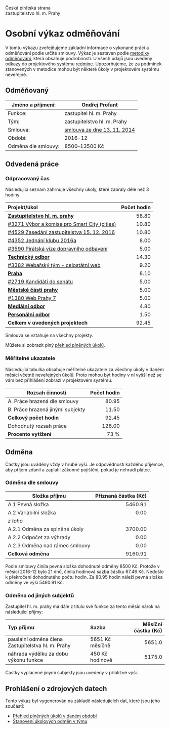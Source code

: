 Česká pirátská strana  
zastupitelstvo hl. m. Prahy

Osobní výkaz odměňování
=======================

V tomtu výkazu zveřejňujeme základní informace o vykonané práci a odměňování
podle určité smlouvy. Výkaz je sestaven podle [metodiky odměňování][metodika],
která obsahuje podrobnosti. U všech údajů jsou uvedeny odkazy do projektového
systému [redmine](https://redmine.pirati.cz). Upozorňujeme, že za podmínek
stanovených v metodice mohou být některé úkoly v projektovém systému neveřejné.

Odměňovaný
----------

Jméno a příjmení:        | Ondřej Profant
-----------------------  | --------------------
Funkce:                  | zastupitel hl. m. Prahy
Tým:                     | zastupitelstvo hl. m. Prahy
Smlouva:                 | [smlouva ze dne 13. 11. 2014][smlouva]
Období:                  | 2016-12
Odměna dle smlouvy:      | 8500–13500 Kč

Odvedená práce
--------------

### Odpracovaný čas

Následující seznam zahrnuje všechny úkoly, které zabraly déle než 3 hodiny.

| Projekt/úkol                                          |   Počet hodin |
|:------------------------------------------------------|--------------:|
| **[Zastupitelstvo hl. m. prahy][p15]**                |         58.80 |
| [#3271 Výbor a komise pro Smart City (cities)][t3271] |         10.80 |
| [#4529 Zasedání zastupitelstva 15. 12. 2016][t4529]   |         10.80 |
| [#4352 Jednání klubu 2016a][t4352]                    |          8.00 |
| [#3590 Pirátská vize dopravního odbavení][t3590]      |          5.00 |
| **[Technický odbor][p6]**                             |         14.30 |
| [#3382 Webařský tým - celostátní web][t3382]          |          9.20 |
| **[Praha][p44]**                                      |          8.10 |
| [#2719 Kandidáti do senátu][t2719]                    |          5.00 |
| **[Městské části prahy][p45]**                        |          5.00 |
| [#1380 Web Prahy 7][t1380]                            |          5.00 |
| **[Mediální odbor][p65]**                             |          4.80 |
| **[Personální odbor][p43]**                           |          1.50 |
| **Celkem v uvedených projektech**                     |         92.45 |

Smlouva se vztahuje na všechny projekty. 

Můžete si zobrazit plný [přehled plněných úkolů][tasklist].

### Měřitelné ukazatele

Následující tabulka obsahuje měřitelné ukazatele za všechny úkoly v daném měsíci
včetně neveřejných úkolů. Proto mohou být hodiny v ní vyšší než se vám bez
přihlášení zobrazí v projektovém systému.

Rozsah činnosti                        | Počet hodin
--------------                         | ----------:
A. Práce hrazená dle smlouvy           |  80.95
B. Práce hrazená jinými subjekty       |  11.50
**Celkový počet hodin**                |  92.45
Dohodnutý rozsah práce                 | 126.00
**Procento vytížení**                  |   73 %

Odměna
------

Částky jsou uváděny vždy v hrubé výši. Je odpovědností každého příjemce, aby
příjem zdanil a zaplatil zákonné pojištění, pokud je nehradí plátce.

### Odměna dle smlouvy

Složka příjmu                   | Přiznaná částka (Kč)
-----------------               | --------------------:
A.1 Pevná složka                |  5460.91
A.2 Variabilní složka           |     0.00
*z toho*                        |
A.2.1 Odměna za splněné úkoly   |  3700.00
A.2.2 Odpočet za výhrady        |     0.00
A.2.3 Odměna nad rámec smlouvy  |     0.00
**Celková odměna**              |  9160.91

Podle smlouvy činila pevná složka dohodnuté odměny 8500 Kč. Protože v měsíci 2016-12 bylo 21 dnů, činila hodinová sazba částku 67.46 Kč. Nedošlo k překročení dohodnutého počtu hodin. Za 80.95 hodin náleží pevná složka odměny ve výši 5460.91 Kč. 

### Odměna od jiných subjektů

Zastupitel hl. m. prahy má dále z titulu své funkce za tento měsíc nárok na následující příjmy:

| Typ příjmu                                        | Sazba           |   Měsíční částka (Kč) |
|:--------------------------------------------------|:----------------|----------------------:|
| paušální odměna člena Zastupitelstva hl. m. Prahy | 5651 Kč měsíčně |                5651.0 |
| náhrada výdělku za dobu výkonu funkce             | 450 Kč hodinově |                5175.0 |

Částky vyplácené jinými subjekty jsou uvedeny v přibližné výši.


Prohlášení o zdrojových datech
------------------------------

Tento výkaz byl vygenerován na základě následujících dat, které jsou jeho součástí:

* [Přehled plněných úkolů v daném období](user_report.csv)
* [Stanovení úkolových odměn v týmu](../task_rewards.csv)

[metodika]: https://redmine.pirati.cz/projects/praha/wiki/Odm%C4%9B%C5%88ov%C3%A1n%C3%AD_zastupitel%C5%AF


[p15]: https://redmine.pirati.cz/time_entries.csv?c[]=project&c[]=user&c[]=activity&c[]=issue&c[]=hours&c[]=cf_16&c[]=spent_on&f[]=spent_on&f[]=user_id&f[]=&op[spent_on]=><&op[user_id]==&utf8=%E2%9C%93&v[spent_on][]=2016-12-01&v[spent_on][]=2016-12-31&v[user_id][]=3&v[user_id][]=.&v[user_id][]=0&f[]=project_id&op[project_id]==&v[project_id][]=15

[t3271]: https://redmine.pirati.cz/issues/3271/time_entries?c[]=project&c[]=user&c[]=activity&c[]=issue&c[]=hours&c[]=cf_16&c[]=spent_on&f[]=spent_on&f[]=user_id&f[]=&op[spent_on]=><&op[user_id]==&utf8=%E2%9C%93&v[spent_on][]=2016-12-01&v[spent_on][]=2016-12-31&v[user_id][]=3&v[user_id][]=.&v[user_id][]=0

[t4529]: https://redmine.pirati.cz/issues/4529/time_entries?c[]=project&c[]=user&c[]=activity&c[]=issue&c[]=hours&c[]=cf_16&c[]=spent_on&f[]=spent_on&f[]=user_id&f[]=&op[spent_on]=><&op[user_id]==&utf8=%E2%9C%93&v[spent_on][]=2016-12-01&v[spent_on][]=2016-12-31&v[user_id][]=3&v[user_id][]=.&v[user_id][]=0

[t4352]: https://redmine.pirati.cz/issues/4352/time_entries?c[]=project&c[]=user&c[]=activity&c[]=issue&c[]=hours&c[]=cf_16&c[]=spent_on&f[]=spent_on&f[]=user_id&f[]=&op[spent_on]=><&op[user_id]==&utf8=%E2%9C%93&v[spent_on][]=2016-12-01&v[spent_on][]=2016-12-31&v[user_id][]=3&v[user_id][]=.&v[user_id][]=0

[t3590]: https://redmine.pirati.cz/issues/3590/time_entries?c[]=project&c[]=user&c[]=activity&c[]=issue&c[]=hours&c[]=cf_16&c[]=spent_on&f[]=spent_on&f[]=user_id&f[]=&op[spent_on]=><&op[user_id]==&utf8=%E2%9C%93&v[spent_on][]=2016-12-01&v[spent_on][]=2016-12-31&v[user_id][]=3&v[user_id][]=.&v[user_id][]=0

[p6]: https://redmine.pirati.cz/time_entries.csv?c[]=project&c[]=user&c[]=activity&c[]=issue&c[]=hours&c[]=cf_16&c[]=spent_on&f[]=spent_on&f[]=user_id&f[]=&op[spent_on]=><&op[user_id]==&utf8=%E2%9C%93&v[spent_on][]=2016-12-01&v[spent_on][]=2016-12-31&v[user_id][]=3&v[user_id][]=.&v[user_id][]=0&f[]=project_id&op[project_id]==&v[project_id][]=6

[t3382]: https://redmine.pirati.cz/issues/3382/time_entries?c[]=project&c[]=user&c[]=activity&c[]=issue&c[]=hours&c[]=cf_16&c[]=spent_on&f[]=spent_on&f[]=user_id&f[]=&op[spent_on]=><&op[user_id]==&utf8=%E2%9C%93&v[spent_on][]=2016-12-01&v[spent_on][]=2016-12-31&v[user_id][]=3&v[user_id][]=.&v[user_id][]=0

[p44]: https://redmine.pirati.cz/time_entries.csv?c[]=project&c[]=user&c[]=activity&c[]=issue&c[]=hours&c[]=cf_16&c[]=spent_on&f[]=spent_on&f[]=user_id&f[]=&op[spent_on]=><&op[user_id]==&utf8=%E2%9C%93&v[spent_on][]=2016-12-01&v[spent_on][]=2016-12-31&v[user_id][]=3&v[user_id][]=.&v[user_id][]=0&f[]=project_id&op[project_id]==&v[project_id][]=44

[t2719]: https://redmine.pirati.cz/issues/2719/time_entries?c[]=project&c[]=user&c[]=activity&c[]=issue&c[]=hours&c[]=cf_16&c[]=spent_on&f[]=spent_on&f[]=user_id&f[]=&op[spent_on]=><&op[user_id]==&utf8=%E2%9C%93&v[spent_on][]=2016-12-01&v[spent_on][]=2016-12-31&v[user_id][]=3&v[user_id][]=.&v[user_id][]=0

[p45]: https://redmine.pirati.cz/time_entries.csv?c[]=project&c[]=user&c[]=activity&c[]=issue&c[]=hours&c[]=cf_16&c[]=spent_on&f[]=spent_on&f[]=user_id&f[]=&op[spent_on]=><&op[user_id]==&utf8=%E2%9C%93&v[spent_on][]=2016-12-01&v[spent_on][]=2016-12-31&v[user_id][]=3&v[user_id][]=.&v[user_id][]=0&f[]=project_id&op[project_id]==&v[project_id][]=45

[t1380]: https://redmine.pirati.cz/issues/1380/time_entries?c[]=project&c[]=user&c[]=activity&c[]=issue&c[]=hours&c[]=cf_16&c[]=spent_on&f[]=spent_on&f[]=user_id&f[]=&op[spent_on]=><&op[user_id]==&utf8=%E2%9C%93&v[spent_on][]=2016-12-01&v[spent_on][]=2016-12-31&v[user_id][]=3&v[user_id][]=.&v[user_id][]=0

[p65]: https://redmine.pirati.cz/time_entries.csv?c[]=project&c[]=user&c[]=activity&c[]=issue&c[]=hours&c[]=cf_16&c[]=spent_on&f[]=spent_on&f[]=user_id&f[]=&op[spent_on]=><&op[user_id]==&utf8=%E2%9C%93&v[spent_on][]=2016-12-01&v[spent_on][]=2016-12-31&v[user_id][]=3&v[user_id][]=.&v[user_id][]=0&f[]=project_id&op[project_id]==&v[project_id][]=65

[p43]: https://redmine.pirati.cz/time_entries.csv?c[]=project&c[]=user&c[]=activity&c[]=issue&c[]=hours&c[]=cf_16&c[]=spent_on&f[]=spent_on&f[]=user_id&f[]=&op[spent_on]=><&op[user_id]==&utf8=%E2%9C%93&v[spent_on][]=2016-12-01&v[spent_on][]=2016-12-31&v[user_id][]=3&v[user_id][]=.&v[user_id][]=0&f[]=project_id&op[project_id]==&v[project_id][]=43



[tasklist]: https://redmine.pirati.cz/time_entries?c[]=project&c[]=user&c[]=activity&c[]=issue&c[]=hours&c[]=cf_16&c[]=spent_on&f[]=spent_on&f[]=user_id&f[]=&op[spent_on]=><&op[user_id]==&utf8=%E2%9C%93&v[spent_on][]=2016-12-01&v[spent_on][]=2016-12-31&v[user_id][]=3.0

[smlouva]: https://smlouvy.pirati.cz/smlouvy/2014/11/13/ondrej-profant/
